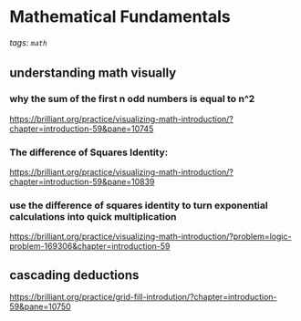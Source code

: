 # Mathematical Fundamentals
###### tags: `math`

## understanding math visually
### why the sum of the first n odd numbers is equal to n^2
https://brilliant.org/practice/visualizing-math-introduction/?chapter=introduction-59&pane=10745

### The difference of Squares Identity:
https://brilliant.org/practice/visualizing-math-introduction/?chapter=introduction-59&pane=10839

### use the difference of squares identity to turn exponential calculations into quick multiplication
https://brilliant.org/practice/visualizing-math-introduction/?problem=logic-problem-169306&chapter=introduction-59

## cascading deductions
https://brilliant.org/practice/grid-fill-introdution/?chapter=introduction-59&pane=10750